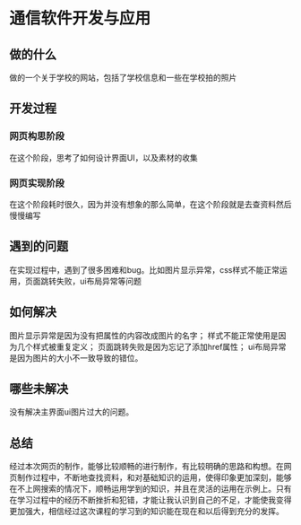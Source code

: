 # 通信软件开发与应用
## 做的什么
做的一个关于学校的网站，包括了学校信息和一些在学校拍的照片
## 开发过程
### 网页构思阶段
在这个阶段，思考了如何设计界面UI，以及素材的收集
### 网页实现阶段
在这个阶段耗时很久，因为并没有想象的那么简单，在这个阶段就是去查资料然后慢慢编写
## 遇到的问题
在实现过程中，遇到了很多困难和bug。比如图片显示异常，css样式不能正常运用，页面跳转失败，ui布局异常等问题
## 如何解决
图片显示异常是因为没有把属性的内容改成图片的名字；
样式不能正常使用是因为几个样式被重复定义；
页面跳转失败是因为忘记了添加href属性；
ui布局异常是因为图片的大小不一致导致的错位。
## 哪些未解决
没有解决主界面ui图片过大的问题。
## 总结
经过本次网页的制作，能够比较顺畅的进行制作，有比较明确的思路和构想。在网页制作过程中，不断地查找资料，和对基础知识的运用，使得印象更加深刻，能够在不上网搜索的情况下，顺畅运用学到的知识，并且在灵活的运用在示例上。只有在学习过程中的经历不断挫折和犯错，才能让我认识到自己的不足，才能使我变得更加强大，相信经过这次课程的学习到的知识能在现在和以后得到充分的发挥。
